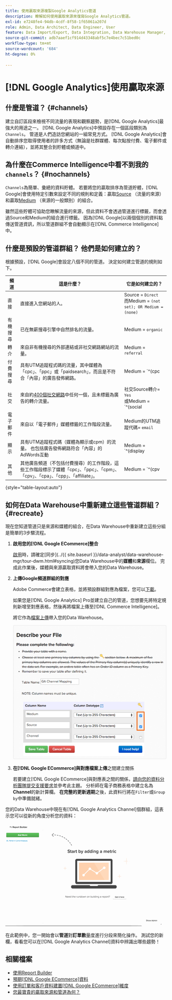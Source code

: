 ```yaml
---
title: 使用贏取來源複製Google Analytics管道
description: 瞭解如何使用贏取來源來復寫Google Analytics管道。
exl-id: e7248fe4-94db-4cdf-8f58-1f65061a207d
role: Admin, Data Architect, Data Engineer, User
feature: Data Import/Export, Data Integration, Data Warehouse Manager, Commerce Tables
source-git-commit: adb7aaef1cf914d43348abf5c7e4bec7c51bed0c
workflow-type: tm+mt
source-wordcount: '684'
ht-degree: 0%

---
```


# [!DNL Google Analytics]使用贏取來源

## 什麼是管道？ {#channels}

建立自訂區段來檢視不同流量的表現和觀察趨勢，是[!DNL Google Analytics]最強大的用途之一。 [!DNL Google Analytics]中預設存在一個區段類別為`Channels`。 管道是人們造訪您網站的一組常見方式。  [!DNL Google Analytics]會自動排序您取得使用者的許多方式（無論是社群媒體、每次點按付費、電子郵件或轉介連結），並將其整合到貯體或頻道中。

## 為什麼在Commerce Intelligence中看不到我的`channels`？ {#nochannels}

`Channels`為簡單、彙總的資料貯體。 若要將您的贏取排序為管道貯體，[!DNL Google]會使用特定引數來設定不同的規則和定義：贏取[Source](https://support.google.com/analytics/answer/1033173?hl=en) （流量的來源）和贏取[Medium](https://support.google.com/analytics/answer/6099206?hl=en) （來源的一般類別）的組合。

雖然這些貯體可協助您瞭解流量的來源，但此資料不會透過管道進行標籤，而會透過Source和Medium的組合進行標籤。 因為[!DNL Google]以兩個個別的資料點傳送管道資訊，所以管道群組不會自動顯示在[!DNL Commerce Intelligence]中。

## 什麼是預設的管道群組？ 他們是如何建立的？

根據預設，[!DNL Google]會設定八個不同的管道。 決定如何建立管道的規則如下。

| **頻道** | **這是什麼？** | **它是如何建立的？** |
|---|---|---|
| 直接 | 直接進入您網站的人。 | Source = `Direct`<br>而Medium = `(not set); OR Medium = (none)` |
| 有機搜尋 | 已在無薪搜尋引擎中自然排名的流量。 | Medium = `organic` |
| 轉介 | 來自非有機搜尋的外部連結或非社交網路網站的流量。 | Medium = `referral` |
| 付費搜尋 | 具有UTM追蹤程式碼的流量，其中媒體為「cpc」、「ppc」或「paidsearch」，而且是不符合「內容」的廣告發佈網路。 | Medium = `^(cpc|ppc|paidsearch)$`<br>以及廣告發佈網路≠ `Content` |
| 社交 | 來自約[400個社交網路](https://www.annielytics.com/blog/analytics/sites-google-analytics-includes-in-social-reports/)中任何一個，且未標籤為廣告的轉介流量。 | 社交Source轉介= `Yes`<br>或Medium = `^(social|social-network|social-media|sm|social network|social media)$` |
| 電子郵件 | 來自以「電子郵件」媒體標籤的工作階段流量。 | Medium的UTM追蹤代碼= `email` |
| 顯示 | 具有UTM追蹤程式碼（媒體為顯示或cpm）的流量。 也包括廣告發佈網路符合「內容」的AdWords互動 | Medium = `^(display|cpm|banner)$`<br>或廣告發佈網路= `Content`<br>以及廣告格式≠ `Text` |
| 其他 | 其他廣告頻道（不包括付費搜尋）的工作階段，這些工作階段標示了媒體「cpc」、「ppc」、「cpm」、「cpv」、「cpa」、「cpp」、「affiliate」。 | Medium = `^(cpv|cpa|cpp|content-text)$` |

{style="table-layout:auto"}

## 如何在Data Warehouse中重新建立這些管道群組？ {#recreate}

現在您知道管道只是來源和媒體的組合，在Data Warehouse中重新建立這些分組是簡單的3步驟流程。

1. **啟用您的[!DNL Google ECommerce]整合**

   [啟用](../importing-data/integrations/google-ecommerce.md)時，請確定[同步](../{{ site.baseurl }}/data-analyst/data-warehouse-mgr/tour-dwm.html#syncing)您Data Warehouse中的&#x200B;**媒體**&#x200B;和&#x200B;**來源**&#x200B;欄位。 完成此作業後，媒體與來源贏取資料將會帶入您的Data Warehouse。

1. **上傳Google頻道群組的對應**

   Adobe Commerce會建立表格，並將預設群組對應為檔案，您可以[下載](../../assets/ga-channel-mapping.csv)。

   如果您是[!DNL Google Analytics] Pro並建立自己的管道，您想要先將特定規則新增至對應表格，然後再將檔案上傳至[!DNL Commerce Intelligence]。

   將它作為[檔案上傳](../importing-data/connecting-data/using-file-uploader.md)帶入您的Data Warehouse。

   ![](../../assets/Setting_Primary_Keys.png)

1. **在[!DNL Google ECommerce]與對應檔案上傳**&#x200B;之間建立關係

   若要建立[!DNL Google ECommerce]與對應表之間的關係，[請向您的資料分析團隊提交支援要求](../../guide-overview.md#Submitting-a-Support-Ticket)並參考此主題。 分析師在電子商務表格中建立名為&#x200B;**Channel**&#x200B;的新計算欄。 **在完整的更新週期**&#x200B;之後，此資料行將在`Filter`或`Group by`中準備就緒。

您的Data Warehouse中現在有[!DNL Google Analytics Channel]個群組，這表示您可以從新的角度分析您的資料：

![依管道將訂單數量量度分段](../../assets/GA_Channel_Gif.gif)

在此範例中，您一開始會以&#x200B;**管道**&#x200B;對&#x200B;**訂單數**&#x200B;量度進行分段來簡化操作。 測試您的新欄，看看您可以在[!DNL Google Analytics Channel]資料中辨識出哪些趨勢！

## 相關檔案

* [使用Report Builder](../../tutorials/using-visual-report-builder.md)
* [預期[!DNL Google ECommerce]資料](../importing-data/integrations/google-ecommerce-data.md)
* [使用訂單和客戶資料建置[!DNL Google ECommerce]維度](../data-warehouse-mgr/bldg-google-ecomm-dim.md)
* [您最寶貴的贏取來源和管道為何？](../analysis/most-value-source-channel.md)
